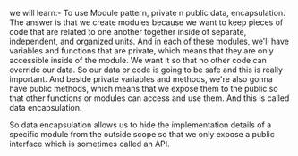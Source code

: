 we will learn:-
To use Module pattern,
private n public data, encapsulation.
The answer is that we create modules because
we want to keep pieces of code that are
related to one another together
inside of separate, independent, and organized units.
And in each of these modules, we'll have variables
and functions that are private, which means that
they are only accessible inside of the module.
We want it so that no other code can override our data.
So our data or code is going to be safe
and this is really important.
And beside private variables and methods, we're
also gonna have public methods, which means that
we expose them to the public so that other functions
or modules can access and use them.
And this is called data encapsulation.

So data encapsulation allows us to hide the
implementation details of a specific module
from the outside scope so that we only expose
a public interface which is sometimes called an API.

